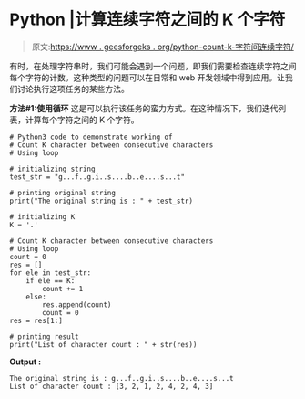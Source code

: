 # Python |计算连续字符之间的 K 个字符

> 原文:[https://www . geesforgeks . org/python-count-k-字符间连续字符/](https://www.geeksforgeeks.org/python-count-k-character-between-consecutive-characters/)

有时，在处理字符串时，我们可能会遇到一个问题，即我们需要检查连续字符之间每个字符的计数。这种类型的问题可以在日常和 web 开发领域中得到应用。让我们讨论执行这项任务的某些方法。

**方法#1:使用循环**
这是可以执行该任务的蛮力方式。在这种情况下，我们迭代列表，计算每个字符之间的 K 个字符。

```
# Python3 code to demonstrate working of 
# Count K character between consecutive characters
# Using loop

# initializing string
test_str = "g...f..g.i..s....b..e....s...t"

# printing original string
print("The original string is : " + test_str)

# initializing K 
K = '.'

# Count K character between consecutive characters
# Using loop
count = 0
res = []
for ele in test_str:
    if ele == K:
        count += 1
    else:
        res.append(count)
        count = 0
res = res[1:]

# printing result 
print("List of character count : " + str(res)) 
```

**Output :**

```
The original string is : g...f..g.i..s....b..e....s...t
List of character count : [3, 2, 1, 2, 4, 2, 4, 3]

```